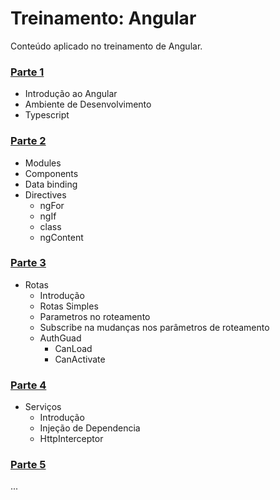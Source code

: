 # Treinamento: Angular
Conteúdo aplicado no treinamento de Angular.

### [Parte 1](https://github.com/mvmjacobs/treinamento-angular/tree/master/parte-1)
- Introdução ao Angular
- Ambiente de Desenvolvimento
- Typescript

### [Parte 2](https://github.com/mvmjacobs/treinamento-angular/tree/master/parte-2)
- Modules
- Components
- Data binding
- Directives
  - ngFor
  - ngIf
  - class
  - ngContent

### [Parte 3](https://github.com/mvmjacobs/treinamento-angular/tree/master/parte-3)
- Rotas
	- Introdução
	- Rotas Simples
	- Parametros no roteamento
	- Subscribe na mudanças nos parâmetros de roteamento
	- AuthGuad
		- CanLoad
		- CanActivate
	
### [Parte 4](https://github.com/mvmjacobs/treinamento-angular/tree/master/parte-4)
- Serviços
	- Introdução
	- Injeção de Dependencia
	- HttpInterceptor

### [Parte 5](https://github.com/mvmjacobs/treinamento-angular/tree/master/parte-5)
...
